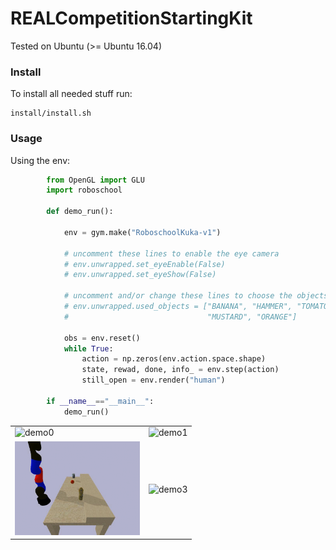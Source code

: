 # REALCompetitionStartingKit
Tested on Ubuntu (>= Ubuntu 16.04)

### Install
To install all needed stuff run:

    install/install.sh

### Usage
Using the env:
```python
        from OpenGL import GLU
        import roboschool

        def demo_run():
        
            env = gym.make("RoboschoolKuka-v1")
            
            # uncomment these lines to enable the eye camera
            # env.unwrapped.set_eyeEnable(False)
            # env.unwrapped.set_eyeShow(False)
            
            # uncomment and/or change these lines to choose the objects to use
            # env.unwrapped.used_objects = ["BANANA", "HAMMER", "TOMATO_SOUP_CAN", 
            #                               "MUSTARD", "ORANGE"]

            obs = env.reset()    
            while True:
                action = np.zeros(env.action.space.shape) 
                state, rewad, done, info_ = env.step(action)
                still_open = env.render("human")
                             
        if __name__=="__main__":
            demo_run()
```

<TABLE " BORDER="0">
<TR>
<TD><img src="docs/figs/demo0.gif" alt="demo0" width="200"></TD>
<TD><img src="docs/figs/demo1.gif" alt="demo1" width="200"></TD>
</TR><TR>
<TD><img src="docs/figs/demo2.gif" alt="demo2" width="200"></TD>
<TD><img src="docs/figs/demo3.gif" alt="demo3" width="200"></TD>
</TR>
</TABLE>
